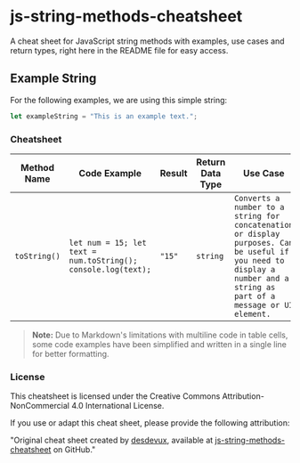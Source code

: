 # js-string-methods-cheatsheet
A cheat sheet for JavaScript string methods with examples, use cases and return types, right here in the README file for easy access.

## Example String
For the following examples, we are using this simple string:
```js
let exampleString = "This is an example text.";
```

### Cheatsheet

| **Method Name**  | **Code Example**  | **Result**  | **Return Data Type**  | **Use Case**  |
| ---------------- | ----------------- | ----------- | --------------------- | ------------- |
| `toString()` | ```let num = 15; let text = num.toString(); console.log(text);``` | `"15"` | `string` | `Converts a number to a string for concatenation or display purposes. Can be useful if you need to display a number and a string as part of a message or UI element.`|

> **Note:** Due to Markdown's limitations with multiline code in table cells, some code examples have been simplified and written in a single line for better formatting.

### License

This cheatsheet is licensed under the Creative Commons Attribution-NonCommercial 4.0 International License.

If you use or adapt this cheat sheet, please provide the following attribution:

"Original cheat sheet created by [desdevux](https://github.com/desdevux), available at [js-string-methods-cheatsheet](https://github.com/desdevux/js-string-methods-cheatsheet) on GitHub."
